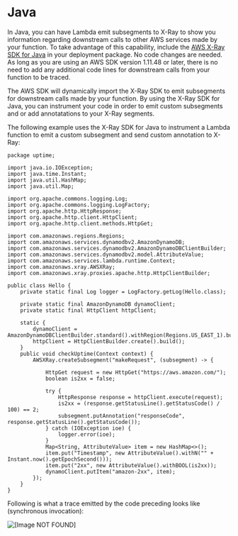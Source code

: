 # Java<a name="java-tracing"></a>

In Java, you can have Lambda emit subsegments to X\-Ray to show you information regarding downstream calls to other AWS services made by your function\. To take advantage of this capability, include the [AWS X\-Ray SDK for Java](http://docs.aws.amazon.com/xray/latest/devguide/xray-sdk-java.html) in your deployment package\. No code changes are needed\. As long as you are using an AWS SDK version 1\.11\.48 or later, there is no need to add any additional code lines for downstream calls from your function to be traced\. 

The AWS SDK will dynamically import the X\-Ray SDK to emit subsegments for downstream calls made by your function\. By using the X\-Ray SDK for Java, you can instrument your code in order to emit custom subsegments and or add annotatations to your X\-Ray segments\. 

The following example uses the X\-Ray SDK for Java to instrument a Lambda function to emit a custom subsegment and send custom annotation to X\-Ray:

```
package uptime;

import java.io.IOException;
import java.time.Instant;
import java.util.HashMap;
import java.util.Map;

import org.apache.commons.logging.Log;
import org.apache.commons.logging.LogFactory;
import org.apache.http.HttpResponse;
import org.apache.http.client.HttpClient;
import org.apache.http.client.methods.HttpGet;

import com.amazonaws.regions.Regions;
import com.amazonaws.services.dynamodbv2.AmazonDynamoDB;
import com.amazonaws.services.dynamodbv2.AmazonDynamoDBClientBuilder;
import com.amazonaws.services.dynamodbv2.model.AttributeValue;
import com.amazonaws.services.lambda.runtime.Context;
import com.amazonaws.xray.AWSXRay;
import com.amazonaws.xray.proxies.apache.http.HttpClientBuilder;

public class Hello {
    private static final Log logger = LogFactory.getLog(Hello.class);

    private static final AmazonDynamoDB dynamoClient;
    private static final HttpClient httpClient;

    static {
        dynamoClient = AmazonDynamoDBClientBuilder.standard().withRegion(Regions.US_EAST_1).build();
        httpClient = HttpClientBuilder.create().build();
    }
    public void checkUptime(Context context) {
        AWSXRay.createSubsegment("makeRequest", (subsegment) -> {

            HttpGet request = new HttpGet("https://aws.amazon.com/");
            boolean is2xx = false;

            try {
                HttpResponse response = httpClient.execute(request);
                is2xx = (response.getStatusLine().getStatusCode() / 100) == 2;
                subsegment.putAnnotation("responseCode", response.getStatusLine().getStatusCode());
            } catch (IOException ioe) {
                logger.error(ioe);
            }
            Map<String, AttributeValue> item = new HashMap<>();
            item.put("Timestamp", new AttributeValue().withN("" + Instant.now().getEpochSecond()));
            item.put("2xx", new AttributeValue().withBOOL(is2xx));
            dynamoClient.putItem("amazon-2xx", item);
        });
    }
}
```

Following is what a trace emitted by the code preceding looks like \(synchronous invocation\): 

![\[Image NOT FOUND\]](http://docs.aws.amazon.com/lambda/latest/dg/images/Trace_Java.png)